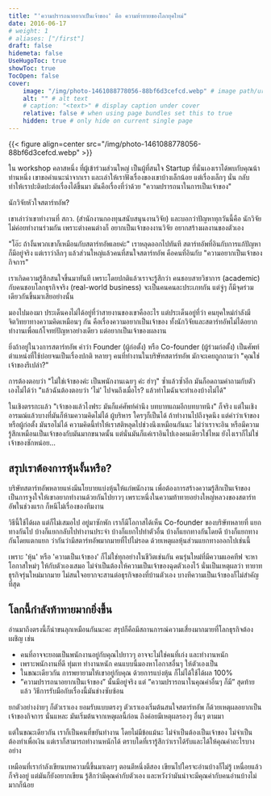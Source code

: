```yaml
---
title: "'ความปรารถนาอยากเป็นเจ้าของ' คือ ความท้าทายของโลกยุคใหม่"
date: 2016-06-17
# weight: 1
# aliases: ["/first"]
draft: false
hidemeta: false
UseHugoToc: true
showToc: true
TocOpen: false
cover:
    image: "/img/photo-1461088778056-88bf6d3cefcd.webp" # image path/url
    alt: "" # alt text
    # caption: "<text>" # display caption under cover
    relative: false # when using page bundles set this to true
    hidden: true # only hide on current single page
---
```

{{< figure align=center src="/img/photo-1461088778056-88bf6d3cefcd.webp" >}}

ใน workshop คลาสหนึ่ง ที่ผู้เข้าร่วมส่วนใหญ่ เป็นผู้ที่สนใจ Startup ที่นั่นเองเราได้พบกับคุณน้าท่านหนึ่ง เขาขอคำแนะนำจากเรา และเล่าให้เราฟังเรื่องของเขาบ้างเล็กน้อย แต่เรื่องเล็กๆ นั่น กลับทำให้เราปะติดปะต่อเรื่องได้ขึ้นมา มันคือเรื่องที่ว่าด้วย "ความปรารถนาในการเป็นเจ้าของ"

นักวิจัยหัวใจสตาร์ทอัพ?

เขาเล่าว่าเขาทำงานที่ สกว. (สำนักงานกองทุนสนับสนุนงานวิจัย) และบอกว่าปัญหาทุกวันนี้คือ นักวิจัยไม่ค่อยทำงานร่วมกัน เพราะต่างคนต่างก็ อยากเป็นเจ้าของงานวิจัย อยากสร้างผลงานของตัวเอง

"โอ๊ะ ถ้างั้นพวกเขาก็เหมือนกับสตาร์ทอัพเลยค่ะ" เราหลุดออกไปทันที
สตาร์ทอัพที่อินกับการแก้ปัญหา ก็มีอยู่จริง แต่เราว่าลึกๆ แล้วส่วนใหญ่แล้วคนที่สนใจสตาร์ทอัพ คือคนที่อินกับ "ความอยากเป็นเจ้าของกิจการ"

เราเกิดความรู้สึกสนใจขึ้นมาทันที เพราะโดยปกติแล้วเราจะรู้สึกว่า คนชอบสายวิชาการ (academic) กับคนชอบโลกธุรกิจจริง (real-world business) จะเป็นคนคนละประเภทกัน แต่จู่ๆ ก็มีจุดร่วมเดียวกันขึ้นมาเสียอย่างนั้น

มองไปมองมา ประเด็นคงไม่ได้อยู่ที่ว่าสายงานของเขาคืออะไร แต่ประเด็นอยู่ที่ว่า คนยุคใหม่กำลังมีจิตวิทยาทางความคิดเหมือนๆ กัน คือเรื่องความอยากเป็นเจ้าของ ทั้งนักวิจัยและสตาร์ทอัพไม่ได้อยากทำงานเพื่อแก้โจทย์ปัญหาอย่างเดียว แต่อยากเป็นเจ้าของผลงาน

ยิ่งถ้าอยู่ในวงการสตาร์ทอัพ คำว่า Founder (ผู้ก่อตั้ง) หรือ Co-founder (ผู้ร่วมก่อตั้ง) เป็นศัพท์ตำแหน่งที่ใช้บ่อยจนเป็นเรื่องปกติ หลายๆ คนที่ทำงานในบริษัทสตาร์ทอัพ มักจะเคยถูกถามว่า "คุณใช่เจ้าของรึเปล่า?"

การต้องตอบว่า "ไม่ใช่เจ้าของค่ะ เป็นพนักงานเฉยๆ ค่ะ ฮ่าๆ" ซ้ำแล้วซ้ำอีก มันก็อดถามคำถามกับตัวเองไม่ได้ว่า "แล้วฉันต้องตอบว่า 'ไม่' ไปจนถึงเมื่อไร? แล้วทำไมฉันจะทำเองบ้างไม่ได้"

ในเชิงตรรกะแล้ว "เจ้าของแล้วไงฟระ มันก็แค่ศัพท์คำนึง บทบาทแถมอีกบทบาทนึง" ก็จริง แต่ในเชิงอารมณ์แล้วบางที่มันก็ห้ามความคิดไม่ได้ ผู้บริหาร ใครๆก็เป็นได้ ถ้าทำงานไปถึงจุดนึง แต่คำว่าเจ้าของ หรือผู้ก่อตั้ง มันรอไม่ได้ ความคิดนี้ทำให้เราสติหลุดไปช่วงนึงเหมือนกันนะ ไม่ว่าเราจะอิน หรือมีความรู้สึกเหมือนเป็นเจ้าของกับมันมากขนาดนั้น แต่นั่นมันก็แค่เราอินไปเองคนเดียวใช่ไหม ยังไงเราก็ไม่ใช่เจ้าของซักหน่อย…

## สรุปเราต้องการหุ้นงั้นหรือ?

บริษัทสตาร์ทอัพหลายแห่งมีนโยบายแบ่งหุ้นให้แก่พนักงาน เพื่อต้องการสร้างความรู้สึกเป็นเจ้าของ เป็นการจูงใจให้เขาอยากทำงานด้วยกันไปยาวๆ เพราะหนึ่งในความท้าทายอย่างใหญ่หลวงของสตาร์ทอัพในช่วงแรก ก็หนีไม่เรื่องของทีมงาน

วิธีนี้ใช้ได้ผล แต่ก็ไม่เสมอไป
อยู่มาซักพัก เราก็มีโอกาสได้เห็น Co-founder ของบริษัทหลายที่ แยกทางกันไป บ้างก็แยกกลับไปทำงานประจำ บ้างก็แยกไปทำตัวอื่น บ้างก็แยกทางกันโดยดี บ้างก็แยกทางกันโดยแตกแยก ว่ากันว่ามีสตาร์ทอัพมากมายที่ไปไม่รอด ด้วยเหตุผลหุ้นส่วนแยกทางออกไปเช่นนี้

เพราะ 'หุ้น' หรือ 'ความเป็นเจ้าของ' ก็ไม่ใช่ทุกอย่างในชีวิตเช่นกัน คนรุ่นใหม่ที่มีความแอคทีฟ จะหาโอกาสใหม่ๆ ให้กับตัวเองเสมอ ไม่จำเป็นต้องให้ความเป็นเจ้าของฉุดตัวเองไว้ นั่นเป็นเหตุผลว่า ทายาทธุรกิจรุ่นใหม่มากมาย ไม่สนใจอยากจะสานต่อธุรกิจของที่บ้านตัวเอง บางทีความเป็นเจ้าของก็ไม่สำคัญที่สุด

## โลกนี้กำลังท้าทายมากยิ่งขึ้น

อ่านมาถึงตรงนี้ก็น่าขนลุกเหมือนกันนะคะ สรุปก็คือมีสถานการณ์ความเสี่ยงมากมายที่โลกธุรกิจต้องเผชิญ เช่น
- คนที่อาจจะยอมเป็นพนักงานอยู่กับคุณไปยาวๆ อาจจะไม่ใช่คนที่เก่ง และทำงานหนัก
- เพราะพนักงานที่ดี ทุ่มเท ทำงานหนัก คนแบบนี้มองหาโอกาสอื่นๆ ให้ตัวเองเป็น
- ในขณะเดียวกัน การพยายามให้เขาอยู่กับคุณ ด้วยการแบ่งหุ้น ก็ไม่ได้ใช้ได้ผล 100%
- ”ความปรารถนาอยากเป็นเจ้าของ” นั้นมีอยู่จริง แต่ ”ความปรารถนาในคุณค่าอื่นๆ ก็มี” สุดท้ายแล้ว วิธีการรับมือกับเรื่องนี้มันช่างซับซ้อน

ยกตัวอย่างง่ายๆ ก็ตัวเราเอง ยอมรับแบบตรงๆ ตัวเราเองเริ่มต้นสนใจสตาร์ทอัพ ก็ด้วยเหตุผลอยากเป็นเจ้าของกิจการ นั่นแหละ มันเริ่มต้นจากเหตุผลนี้ก่อน ถึงค่อยมีเหตุผลรองๆ อื่นๆ ตามมา

แต่ในขณะเดียวกัน เราก็เป็นคนที่ขยันทำงาน โดยไม่มีข้อแม้นะ ไม่จำเป็นต้องเป็นเจ้าของ ไม่จำเป็นต้องทำเพื่อเงิน แต่เราก็สามารถทำงานหนักได้ ตราบใดที่เรารู้สึกว่าเราได้รับและได้ให้คุณค่าอะไรบางอย่าง

เหมือนที่เรากำลังเขียนบทความนี้ขึ้นมาเฉยๆ ตอนตีหนึ่งตีสอง เขียนไปใครจะอ่านบ้างก็ไม่รู้ เหนื่อยแล้วก็จริงอยู่ แต่มันก็ยังอยากเขียน รู้สึกว่ามีคุณค่ากับตัวเอง และหวังว่ามันน่าจะมีคุณค่ากับคนอ่านบ้างไม่มากก็น้อย